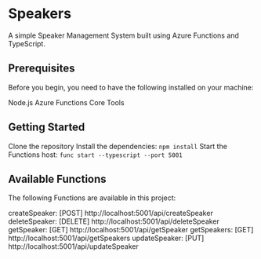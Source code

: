 # Speakers
A simple Speaker Management System built using Azure Functions and TypeScript.

## Prerequisites
Before you begin, you need to have the following installed on your machine:

Node.js
Azure Functions Core Tools

## Getting Started
Clone the repository
Install the dependencies: `npm install`
Start the Functions host: `func start --typescript --port 5001`

## Available Functions

The following Functions are available in this project:

createSpeaker: [POST] http://localhost:5001/api/createSpeaker
deleteSpeaker: [DELETE] http://localhost:5001/api/deleteSpeaker
getSpeaker: [GET] http://localhost:5001/api/getSpeaker
getSpeakers: [GET] http://localhost:5001/api/getSpeakers
updateSpeaker: [PUT] http://localhost:5001/api/updateSpeaker